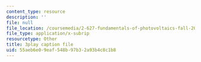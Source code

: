 ```yaml
---
content_type: resource
description: ''
file: null
file_location: /coursemedia/2-627-fundamentals-of-photovoltaics-fall-2013/55aeb6e09eaf548b97b32a93b4c8c1b8_w6Gfm4D_pmw.vtt
file_type: application/x-subrip
resourcetype: Other
title: 3play caption file
uid: 55aeb6e0-9eaf-548b-97b3-2a93b4c8c1b8
---
```

